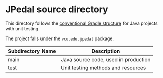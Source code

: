# JPedal source directory

This directory follows the [conventional Gradle structure](https://docs.gradle.org/current/userguide/organizing_gradle_projects.html) for Java projects with unit testing.

The project falls under the `vcu.edu.jpedal` package.


| Subdirectory Name | Description |
|---|---|
| main | Java source code, used in production |
| test | Unit testing methods and resources |

